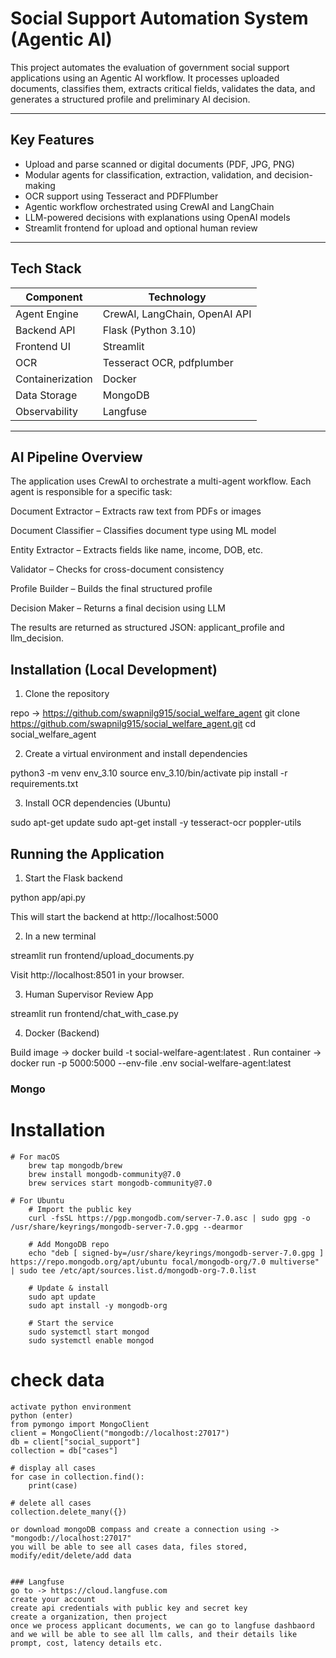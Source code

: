 # Social Support Automation System (Agentic AI)

This project automates the evaluation of government social support applications using an Agentic AI workflow. It processes uploaded documents, classifies them, extracts critical fields, validates the data, and generates a structured profile and preliminary AI decision.

---

## Key Features

- Upload and parse scanned or digital documents (PDF, JPG, PNG)
- Modular agents for classification, extraction, validation, and decision-making
- OCR support using Tesseract and PDFPlumber
- Agentic workflow orchestrated using CrewAI and LangChain
- LLM-powered decisions with explanations using OpenAI models
- Streamlit frontend for upload and optional human review

---

## Tech Stack

| Component         | Technology                         |
|------------------|-------------------------------------|
| Agent Engine     | CrewAI, LangChain, OpenAI API       |
| Backend API      | Flask (Python 3.10)                 |
| Frontend UI      | Streamlit                           |
| OCR              | Tesseract OCR, pdfplumber           |
| Containerization | Docker                              |
| Data Storage     | MongoDB                             |
| Observability    | Langfuse                            |

---

## AI Pipeline Overview
The application uses CrewAI to orchestrate a multi-agent workflow. Each agent is responsible for a specific task:

Document Extractor – Extracts raw text from PDFs or images

Document Classifier – Classifies document type using ML model

Entity Extractor – Extracts fields like name, income, DOB, etc.

Validator – Checks for cross-document consistency

Profile Builder – Builds the final structured profile

Decision Maker – Returns a final decision using LLM

The results are returned as structured JSON: applicant_profile and llm_decision.


## Installation (Local Development)

1. Clone the repository

repo -> https://github.com/swapnilg915/social_welfare_agent
git clone https://github.com/swapnilg915/social_welfare_agent.git
cd social_welfare_agent

2. Create a virtual environment and install dependencies

python3 -m venv env_3.10
source env_3.10/bin/activate
pip install -r requirements.txt

3. Install OCR dependencies (Ubuntu)

sudo apt-get update
sudo apt-get install -y tesseract-ocr poppler-utils

## Running the Application

1. Start the Flask backend

python app/api.py

This will start the backend at http://localhost:5000


2. In a new terminal

streamlit run frontend/upload_documents.py

Visit http://localhost:8501 in your browser.

3. Human Supervisor Review App

streamlit run frontend/chat_with_case.py


4. Docker (Backend)

Build image -> docker build -t social-welfare-agent:latest .
Run container -> docker run -p 5000:5000 --env-file .env social-welfare-agent:latest


### Mongo

# Installation
    # For macOS
        brew tap mongodb/brew
        brew install mongodb-community@7.0
        brew services start mongodb-community@7.0

    # For Ubuntu
        # Import the public key
        curl -fsSL https://pgp.mongodb.com/server-7.0.asc | sudo gpg -o /usr/share/keyrings/mongodb-server-7.0.gpg --dearmor

        # Add MongoDB repo
        echo "deb [ signed-by=/usr/share/keyrings/mongodb-server-7.0.gpg ] https://repo.mongodb.org/apt/ubuntu focal/mongodb-org/7.0 multiverse" | sudo tee /etc/apt/sources.list.d/mongodb-org-7.0.list

        # Update & install
        sudo apt update
        sudo apt install -y mongodb-org

        # Start the service
        sudo systemctl start mongod
        sudo systemctl enable mongod


# check data
    activate python environment
    python (enter)
    from pymongo import MongoClient
    client = MongoClient("mongodb://localhost:27017")
    db = client["social_support"]
    collection = db["cases"]

    # display all cases
    for case in collection.find():
        print(case)

    # delete all cases
    collection.delete_many({})

    or download mongoDB compass and create a connection using -> "mongodb://localhost:27017"
    you will be able to see all cases data, files stored, modify/edit/delete/add data


    ### Langfuse
    go to -> https://cloud.langfuse.com
    create your account
    create api credentials with public key and secret key
    create a organization, then project
    once we process applicant documents, we can go to langfuse dashbaord and we will be able to see all llm calls, and their details like prompt, cost, latency details etc.



